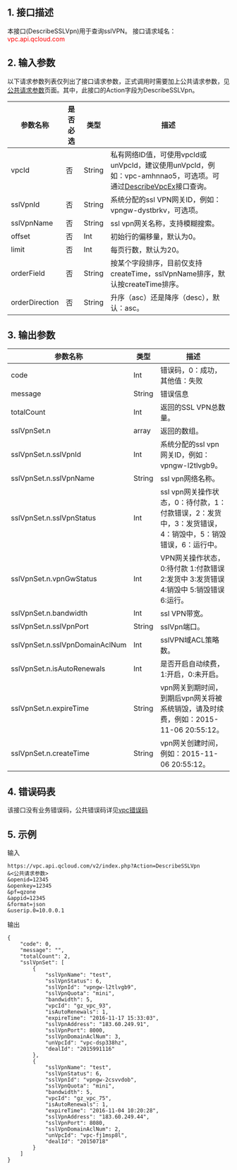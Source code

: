 ## 1. 接口描述

本接口(DescribeSSLVpn)用于查询sslVPN。
接口请求域名：<font style="color:red">vpc.api.qcloud.com</font> 

 

## 2. 输入参数
以下请求参数列表仅列出了接口请求参数，正式调用时需要加上公共请求参数，见<a href="/doc/api/372/4153" title="公共请求参数">公共请求参数</a>页面。其中，此接口的Action字段为DescribeSSLVpn。

| 参数名称 | 是否必选  | 类型 | 描述 |
|---------|---------|---------|---------| 
| vpcId | 否 | String | 私有网络ID值，可使用vpcId或unVpcId，建议使用unVpcId，例如：vpc-amhnnao5，可选项。可通过<a href="http://tcecqpoc.fsphere.cn/doc/api/245/%E6%9F%A5%E8%AF%A2%E7%A7%81%E6%9C%89%E7%BD%91%E7%BB%9C%E5%88%97%E8%A1%A8" title="DescribeVpcEx">DescribeVpcEx</a>接口查询。 |
| sslVpnId | 否 | String | 系统分配的ssl VPN网关ID，例如：vpngw-dystbrkv，可选项。 |
| sslVpnName | 否 | String | ssl vpn网关名称，支持模糊搜索。|
| offset | 否 | Int | 初始行的偏移量，默认为0。 |
| limit | 否 | Int | 每页行数，默认为20。 |
| orderField | 否 | String | 按某个字段排序，目前仅支持createTime，sslVpnName排序，默认按createTime排序。 |
| orderDirection | 否 | String | 升序（asc）还是降序（desc），默认：asc。 |
 

## 3. 输出参数

| 参数名称 | 类型 | 描述|
|---------|---------|---------|
| code| Int | 错误码，0：成功，其他值：失败 |
| message |  String | 错误信息 |
|  totalCount |   Int | 返回的SSL VPN总数量。|
| sslVpnSet.n | array  | 返回的数组。|
| sslVpnSet.n.sslVpnId | Int | 系统分配的ssl vpn网关ID，例如：vpngw-l2tlvgb9。 |
| sslVpnSet.n.sslVpnName | String | ssl vpn网络名称。 |
| sslVpnSet.n.sslVpnStatus | Int | ssl vpn网关操作状态，0：待付款，1：付款错误，2：发货中，3：发货错误，4：销毁中，5：销毁错误，6：运行中。 |
| sslVpnSet.n.vpnGwStatus | Int |  VPN网关操作状态，0:待付款 1:付款错误 2:发货中 3:发货错误 4:销毁中 5:销毁错误 6:运行。 |
| sslVpnSet.n.bandwidth | Int | ssl VPN带宽。 |
| sslVpnSet.n.sslVpnPort | String | sslVpn端口。 |
| sslVpnSet.n.sslVpnDomainAclNum | Int | sslVPN域ACL策略数。 |
| sslVpnSet.n.isAutoRenewals | Int | 是否开启自动续费，1:开启，0:未开启。 |
| sslVpnSet.n.expireTime | String | vpn网关到期时间，到期后vpn网关将被系统销毁，请及时续费，例如：2015-11-06 20:55:12。 |
| sslVpnSet.n.createTime | String | vpn网关创建时间，例如：2015-11-06 20:55:12。 |

## 4. 错误码表
该接口没有业务错误码，公共错误码详见<a href="http://tcecqpoc.fsphere.cn/doc/api/245/%e7%a7%81%e6%9c%89%e7%bd%91%e7%bb%9c%e9%94%99%e8%af%af%e7%a0%81?viewType=preview" title="私有网络错误码">vpc错误码</a>

## 5. 示例
 
输入
```
https://vpc.api.qcloud.com/v2/index.php?Action=DescribeSSLVpn
&<公共请求参数>
&openid=12345
&openkey=12345
&pf=qzone
&appid=12345
&format=json
&userip.0=10.0.0.1

```

输出
```
{
    "code": 0,
    "message": "",
    "totalCount": 2,
    "sslVpnSet": [
        {
            "sslVpnName": "test",
            "sslVpnStatus": 6,
            "sslVpnId": "vpngw-l2tlvgb9",
            "sslVpnQuota": "mini",
            "bandwidth": 5,
            "vpcId": "gz_vpc_93",
            "isAutoRenewals": 1,
            "expireTime": "2016-11-17 15:33:03",
            "sslVpnAddress": "183.60.249.91",
            "sslVpnPort": 8000,
            "sslVpnDomainAclNum": 3,
            "unVpcId": "vpc-dsp338hz",
            "dealId": "2015991116"
        },
        {
            "sslVpnName": "test",
            "sslVpnStatus": 6,
            "sslVpnId": "vpngw-2csvvdob",
            "sslVpnQuota": "mini",
            "bandwidth": 5,
            "vpcId": "gz_vpc_75",
            "isAutoRenewals": 1,
            "expireTime": "2016-11-04 10:20:28",
            "sslVpnAddress": "183.60.249.44",
            "sslVpnPort": 8080,
            "sslVpnDomainAclNum": 2,
            "unVpcId": "vpc-fj1msp8l",
            "dealId": "20150718"
        }
    ]
}

```

